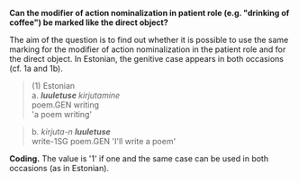 **Can the modifier of action nominalization in patient role (e.g. "drinking of coffee") be marked like the direct object?**

The aim of the question is to find out whether it is possible to use the same marking for the modifier of action nominalization in the patient role and for the direct object. In Estonian, the genitive case appears in both occasions (cf. 1a and 1b). 

>(1) Estonian<br/> 
>a. ***luuletuse** kirjutamine*<br/> 
>poem.GEN writing<br/>
>'a poem writing'

>b. *kirjuta-n **luuletuse***<br/> 
>write-1SG poem.GEN
>'I'll write a poem'

**Coding.** The value is '1' if one and the same case can be used in both occasions (as in Estonian).

